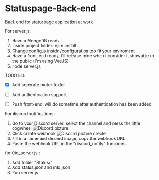 # Statuspage-Back-end
Back end for statuspage application at work


For server.js:
1. Have a MongoDB ready
2. Inside project folder: npm install
3. Change config.js inside /configuration too fit your enviroment
4. Have a front-end ready, I'll release mine when I consider it showable to the public (I'm using VueJS)
5. node server.js


TODO list:
- [x] Add seperate router folder
- [ ] Add authentication support
- [ ] Push front-end, will do sometime after authentication has been added


For discord notifications:
1. Go to your Discord server, select the channel and press the little cogwheel ![Discord picture](https://imgur.com/a/HZJbL)
2. Click create webhook ![Discord picture create](https://imgur.com/bCGctjA)
3. Fill in a name and desired image, copy the webhook URL
4. Paste the webhook URL in the "discord_notify" functions.



for Old_server.js :
1. Add folder "Status/"
2. Add status.json and info.json
3. Run server.js
